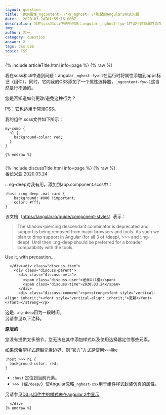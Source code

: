 ```yaml
---
layout: question
title:  DOM属性_ngcontent- \*与_nghost- \*引起的Angular2样式问题
date:   2020-03-24T01:55:16.000Z
description: 我在scss和cli中遇到问题：angular _nghost-fyw-1在运行时将属性添加到apps标记（组件）。同时，它向我的CSS添加了一个属性选择...
img: 
author: 古一
category: question
answer: 2
tags: css CSS
topic: CSS
---
```

<div class="article-root">
  <div class="article">
    {% include articleTitle.html info=page %}
    {% raw %}
    <div class="article-content"><p><font style="vertical-align: inherit;"><font style="vertical-align: inherit;">我在scss和cli中遇到问题：angular </font></font><code>_nghost-fyw-1</code><font style="vertical-align: inherit;"><font style="vertical-align: inherit;">在运行时</font><font style="vertical-align: inherit;">将属性添加</font><font style="vertical-align: inherit;">到apps标记（组件）。</font><font style="vertical-align: inherit;">同时，它向我的CSS添加了一个属性选择器，</font></font><code>_ngcontent-fyw-1</code><font style="vertical-align: inherit;"><font style="vertical-align: inherit;">这当然是行不通的。</font></font></p>

<p><font style="vertical-align: inherit;"><font style="vertical-align: inherit;">您是否知道如何更改/避免这种行为？</font></font></p>

<p><font style="vertical-align: inherit;"><font style="vertical-align: inherit;">PS：它也适用于常规CSS。</font></font></p>

<p><font style="vertical-align: inherit;"><font style="vertical-align: inherit;">我的组件.scss文件如下所示：</font></font></p>

<pre><code>my-comp {<font></font>
  h1 {<font></font>
    background-color: red;<font></font>
  }<font></font>
}<font></font>
</code></pre></div>
    {% endraw %}
  </div>
  <p style="height: 0;width:0;overflow: hidden;"> 第3186篇《DOM属性_ngcontent- *与_nghost- *引起的Angular2样式问题》来自Winter(https://github.com/aiyld/aiyld.github.io)的站点</p>
  <div class="discuss-wrapper">
    {% include discussTitle.html info=page %}
    {% raw %}
    <div class="discuss-item">
        <div class="discuss-parent">
          <div class="discuss-meta">
            <span class="discuss-user">番长米亚</span>
            <span class="discuss-time">2020.03.24</span>
          </div>
          <div class="discuss-comment"><p><font style="vertical-align: inherit;"><font style="vertical-align: inherit;">:: ng-deep对我有用，添加到app.component.scss中：</font></font></p>

<pre><code>:host ::ng-deep .mat-card {<font></font>
    background: #000 !important;<font></font>
    color: #fff;<font></font>
}<font></font>
</code></pre>

<p><font style="vertical-align: inherit;"><font style="vertical-align: inherit;">该文档（</font></font><a href="https://angular.io/guide/component-styles" rel="nofollow noreferrer"><font style="vertical-align: inherit;"><font style="vertical-align: inherit;">https://angular.io/guide/component-styles</font></font></a><font style="vertical-align: inherit;"><font style="vertical-align: inherit;">）表示：</font></font></p>

<blockquote>
  <p>The shadow-piercing descendant combinator is deprecated and support is
  being removed from major browsers and tools. As such we plan to drop
  support in Angular (for all 3 of /deep/, &gt;&gt;&gt; and ::ng-deep). Until
  then ::ng-deep should be preferred for a broader compatibility with
  the tools.</p>
</blockquote>

<p>Use it, with precaution...</p></div>
        </div>
        
      </div><div class="discuss-item">
        <div class="discuss-parent">
          <div class="discuss-meta">
            <span class="discuss-user">老丝Gil樱</span>
            <span class="discuss-time">2020.03.24</span>
          </div>
          <div class="discuss-comment"><p><strong><font style="vertical-align: inherit;"><font style="vertical-align: inherit;">更新</font></font></strong></p>

<p><font style="vertical-align: inherit;"><font style="vertical-align: inherit;">这是</font></font><code>::ng-deep</code><font style="vertical-align: inherit;"><font style="vertical-align: inherit;">因为一段时间。</font></font><br><font style="vertical-align: inherit;"><font style="vertical-align: inherit;">
另请参见以下注释。</font></font></p>

<p><strong><font style="vertical-align: inherit;"><font style="vertical-align: inherit;">原版的</font></font></strong></p>

<p><font style="vertical-align: inherit;"><font style="vertical-align: inherit;">您没有提供太多细节，您无法在其中添加样式以及使用选择器定位哪些元素。</font></font></p>

<p><font style="vertical-align: inherit;"><font style="vertical-align: inherit;">如果您希望样式跨越元素边界，则“官方”方式是使用</font></font><code>&gt;&gt;&gt;</code><font style="vertical-align: inherit;"><font style="vertical-align: inherit;">like</font></font></p>

<pre><code>:host &gt;&gt;&gt; h1 {<font></font>
  background-color: red;<font></font>
}<font></font>
</code></pre>

<ul>
<li><code>:host</code><font style="vertical-align: inherit;"><font style="vertical-align: inherit;"> 定位到当前元素。</font></font></li>
<li><code>&gt;&gt;&gt;</code><font style="vertical-align: inherit;"><font style="vertical-align: inherit;">（或</font></font><code>/deep/</code><font style="vertical-align: inherit;"><font style="vertical-align: inherit;">）使Angular忽略</font></font><code>_nghost-xxx</code><font style="vertical-align: inherit;"><font style="vertical-align: inherit;">用于组件样式封装仿真的属性。</font></font></li>
</ul>

<p><font style="vertical-align: inherit;"><font style="vertical-align: inherit;">另请参见</font></font><a href="https://stackoverflow.com/questions/36214546/styles-in-component-for-d3-js-do-not-show-in-angular-2"><font style="vertical-align: inherit;"><font style="vertical-align: inherit;">D3.js组件中的样式未在angular 2中显示</font></font></a></p></div>
        </div>
        
      </div>
    {% endraw %}
  </div>
<div>
